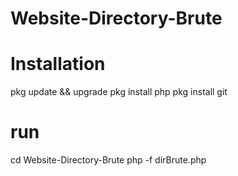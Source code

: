 # Website-Directory-Brute

# Installation
pkg update && upgrade
pkg install php
pkg install git
# run
cd Website-Directory-Brute
php -f dirBrute.php
